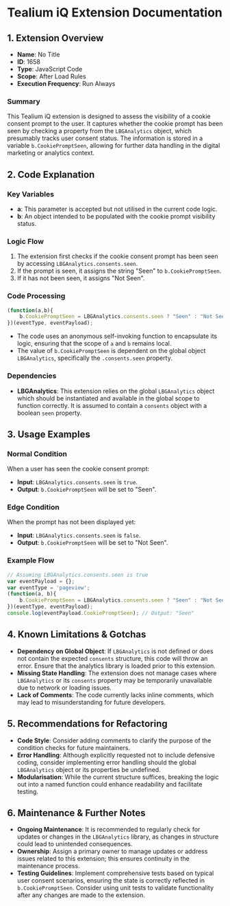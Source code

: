 # Tealium iQ Extension Documentation

## 1. Extension Overview

- **Name**: No Title
- **ID**: 1658
- **Type**: JavaScript Code
- **Scope**: After Load Rules
- **Execution Frequency**: Run Always

### Summary
This Tealium iQ extension is designed to assess the visibility of a cookie consent prompt to the user. It captures whether the cookie prompt has been seen by checking a property from the `LBGAnalytics` object, which presumably tracks user consent status. The information is stored in a variable `b.CookiePromptSeen`, allowing for further data handling in the digital marketing or analytics context.

## 2. Code Explanation

### Key Variables
- **a**: This parameter is accepted but not utilised in the current code logic.
- **b**: An object intended to be populated with the cookie prompt visibility status.

### Logic Flow
1. The extension first checks if the cookie consent prompt has been seen by accessing `LBGAnalytics.consents.seen`.
2. If the prompt is seen, it assigns the string "Seen" to `b.CookiePromptSeen`.
3. If it has not been seen, it assigns "Not Seen".

### Code Processing
```javascript
(function(a,b){
    b.CookiePromptSeen = LBGAnalytics.consents.seen ? "Seen" : "Not Seen"; 
})(eventType, eventPayload);
```
- The code uses an anonymous self-invoking function to encapsulate its logic, ensuring that the scope of `a` and `b` remains local.
- The value of `b.CookiePromptSeen` is dependent on the global object `LBGAnalytics`, specifically the `.consents.seen` property.

### Dependencies
- **LBGAnalytics**: This extension relies on the global `LBGAnalytics` object which should be instantiated and available in the global scope to function correctly. It is assumed to contain a `consents` object with a boolean `seen` property.

## 3. Usage Examples

### Normal Condition
When a user has seen the cookie consent prompt:
- **Input**: `LBGAnalytics.consents.seen` is `true`.
- **Output**: `b.CookiePromptSeen` will be set to "Seen".

### Edge Condition
When the prompt has not been displayed yet:
- **Input**: `LBGAnalytics.consents.seen` is `false`.
- **Output**: `b.CookiePromptSeen` will be set to "Not Seen".

### Example Flow
```javascript
// Assuming LBGAnalytics.consents.seen is true
var eventPayload = {};
var eventType = 'pageview';
(function(a, b){
    b.CookiePromptSeen = LBGAnalytics.consents.seen ? "Seen" : "Not Seen"; 
})(eventType, eventPayload);
console.log(eventPayload.CookiePromptSeen); // Output: "Seen"
```

## 4. Known Limitations & Gotchas

- **Dependency on Global Object**: If `LBGAnalytics` is not defined or does not contain the expected `consents` structure, this code will throw an error. Ensure that the analytics library is loaded prior to this extension.
- **Missing State Handling**: The extension does not manage cases where `LBGAnalytics` or its `consents` property may be temporarily unavailable due to network or loading issues.
- **Lack of Comments**: The code currently lacks inline comments, which may lead to misunderstanding for future developers.

## 5. Recommendations for Refactoring

- **Code Style**: Consider adding comments to clarify the purpose of the condition checks for future maintainers.
- **Error Handling**: Although explicitly requested not to include defensive coding, consider implementing error handling should the global `LBGAnalytics` object or its properties be undefined.
- **Modularisation**: While the current structure suffices, breaking the logic out into a named function could enhance readability and facilitate testing.

## 6. Maintenance & Further Notes

- **Ongoing Maintenance**: It is recommended to regularly check for updates or changes in the `LBGAnalytics` library, as changes in structure could lead to unintended consequences.
- **Ownership**: Assign a primary owner to manage updates or address issues related to this extension; this ensures continuity in the maintenance process.
- **Testing Guidelines**: Implement comprehensive tests based on typical user consent scenarios, ensuring the state is correctly reflected in `b.CookiePromptSeen`. Consider using unit tests to validate functionality after any changes are made to the extension.